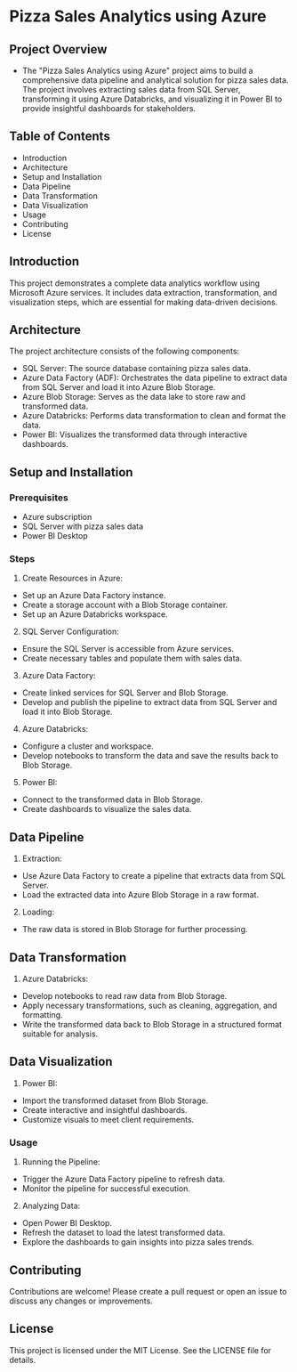 # Pizza Sales Analytics using Azure

## Project Overview
- The "Pizza Sales Analytics using Azure" project aims to build a comprehensive data pipeline and analytical solution for pizza sales data. The project involves extracting sales data from SQL Server, transforming it using Azure Databricks, and visualizing it in Power BI to provide insightful dashboards for stakeholders.

## Table of Contents
- Introduction
- Architecture
- Setup and Installation
- Data Pipeline
- Data Transformation
- Data Visualization
- Usage
- Contributing
- License

## Introduction
This project demonstrates a complete data analytics workflow using Microsoft Azure services. It includes data extraction, transformation, and visualization steps, which are essential for making data-driven decisions.

## Architecture
The project architecture consists of the following components:
- SQL Server: The source database containing pizza sales data.
- Azure Data Factory (ADF): Orchestrates the data pipeline to extract data from SQL Server and load it into Azure Blob Storage.
- Azure Blob Storage: Serves as the data lake to store raw and transformed data.
- Azure Databricks: Performs data transformation to clean and format the data.
- Power BI: Visualizes the transformed data through interactive dashboards.

## Setup and Installation
### Prerequisites
- Azure subscription
- SQL Server with pizza sales data
- Power BI Desktop

### Steps
1. Create Resources in Azure:
- Set up an Azure Data Factory instance.
- Create a storage account with a Blob Storage container.
- Set up an Azure Databricks workspace.

2. SQL Server Configuration:
- Ensure the SQL Server is accessible from Azure services.
- Create necessary tables and populate them with sales data.

3. Azure Data Factory:
- Create linked services for SQL Server and Blob Storage.
- Develop and publish the pipeline to extract data from SQL Server and load it into Blob Storage.

4. Azure Databricks:
- Configure a cluster and workspace.
- Develop notebooks to transform the data and save the results back to Blob Storage.

5. Power BI:
- Connect to the transformed data in Blob Storage.
- Create dashboards to visualize the sales data.

## Data Pipeline

1. Extraction:
- Use Azure Data Factory to create a pipeline that extracts data from SQL Server.
- Load the extracted data into Azure Blob Storage in a raw format.

2. Loading:
- The raw data is stored in Blob Storage for further processing.

## Data Transformation
1. Azure Databricks:
- Develop notebooks to read raw data from Blob Storage.
- Apply necessary transformations, such as cleaning, aggregation, and formatting.
- Write the transformed data back to Blob Storage in a structured format suitable for analysis.

## Data Visualization
1. Power BI:
- Import the transformed dataset from Blob Storage.
- Create interactive and insightful dashboards.
- Customize visuals to meet client requirements.

### Usage
1. Running the Pipeline:
- Trigger the Azure Data Factory pipeline to refresh data.
- Monitor the pipeline for successful execution.

2. Analyzing Data:
- Open Power BI Desktop.
- Refresh the dataset to load the latest transformed data.
- Explore the dashboards to gain insights into pizza sales trends.

## Contributing
Contributions are welcome! Please create a pull request or open an issue to discuss any changes or improvements.

## License
This project is licensed under the MIT License. See the LICENSE file for details.
